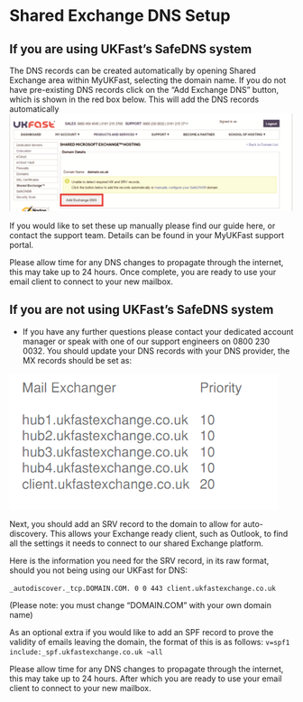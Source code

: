 # Shared Exchange DNS Setup



## If you are using UKFast’s SafeDNS system

The DNS records can be created automatically by opening Shared Exchange area within MyUKFast, selecting the domain name. If you do not have pre-existing DNS records click on the “Add Exchange DNS” button, which is shown in the red box below. This will add the DNS records automatically
![ShexDNS](Files/dns/dnsshexc.PNG)

If you would like to set these up manually please find our guide here, or contact the support team. Details can be found in your MyUKFast support portal. 

Please allow time for any DNS changes to propagate through the internet, this may take up to 24 hours. Once complete, you are ready to use your email client to connect to your new mailbox. 


## If you are not using UKFast’s SafeDNS system  
* If you have any further questions please contact your dedicated account manager or speak with one of our support engineers on 0800 230 0032. 
  You should update your DNS records with your DNS provider, the MX records should be set as:


![DNS Records](Files/dns/sharedexchangedns.PNG)


Next, you should add an SRV record to the domain to allow for auto-discovery. This allows your Exchange ready client, such as Outlook, to find all the settings it needs to connect to our shared Exchange platform.

Here is the information you need for the SRV record, in its raw format, should you not being using our UKFast for DNS:

`_autodiscover._tcp.DOMAIN.COM. 0 0 443 client.ukfastexchange.co.uk`

(Please note: you must change “DOMAIN.COM” with your own domain name)

As an optional extra if you would like to add an SPF record to prove the validity of emails leaving the domain, the format of this is as follows:
`v=spf1 include:_spf.ukfastexchange.co.uk ~all`

Please allow time for any DNS changes to propagate through the internet, this may take up to 24 hours. After which you are ready to use your email client to connect to your new mailbox.


